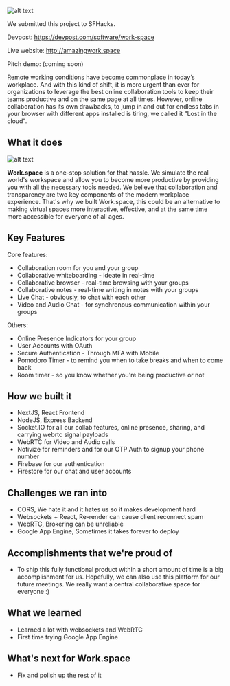 ![alt text](https://media.giphy.com/media/03i0CuQE4z1gXCkCCC/giphy.gif)

We submitted this project to SFHacks.

Devpost: https://devpost.com/software/work-space

Live website: http://amazingwork.space

Pitch demo: (coming soon)

Remote working conditions have become commonplace in today’s workplace. And with this kind of shift, it is more urgent than ever for organizations to leverage the best online collaboration tools to keep their teams productive and on the same page at all times. However, online collaboration has its own drawbacks, to jump in and out for endless tabs in your browser with different apps installed is tiring, we called it "Lost in the cloud".

## What it does

![alt text](https://i.imgur.com/0aFxpCM.jpg)

**Work.space** is a one-stop solution for that hassle. We simulate the real world's workspace and allow you to become more productive by providing you with all the necessary tools needed. We believe that collaboration and transparency are two key components of the modern workplace experience. That's why we built Work.space, this could be an alternative to making virtual spaces more interactive, effective, and at the same time more accessible for everyone of all ages.


## Key Features

Core features:
- Collaboration room for you and your group
- Collaborative whiteboarding - ideate in real-time
- Collaborative browser - real-time browsing with your groups
- Collaborative notes - real-time writing in notes with your groups
- Live Chat - obviously, to chat with each other
- Video and Audio Chat - for synchronous communication within your groups

Others:
- Online Presence Indicators for your group
- User Accounts with OAuth
- Secure Authentication - Through MFA with Mobile
- Pomodoro Timer - to remind you when to take breaks and when to come back
- Room timer - so you know whether you're being productive or not

## How we built it
- NextJS, React Frontend
- NodeJS, Express Backend
- Socket.IO for all our collab features, online presence, sharing, and carrying webrtc signal payloads
- WebRTC for Video and Audio calls
- Notivize for reminders and for our OTP Auth to signup your phone number
- Firebase for our authentication
- Firestore for our chat and user accounts

## Challenges we ran into
- CORS, We hate it and it hates us so it makes development hard
- Websockets + React, Re-render can cause client reconnect spam
- WebRTC, Brokering can be unreliable
- Google App Engine, Sometimes it takes forever to deploy

## Accomplishments that we're proud of
- To ship this fully functional product within a short amount of time is a big accomplishment for us. Hopefully, we can also use this platform for our future meetings. We really want a central collaborative space for everyone :)

## What we learned
- Learned a lot with websockets and WebRTC
- First time trying Google App Engine

## What's next for Work.space
- Fix and polish up the rest of it
